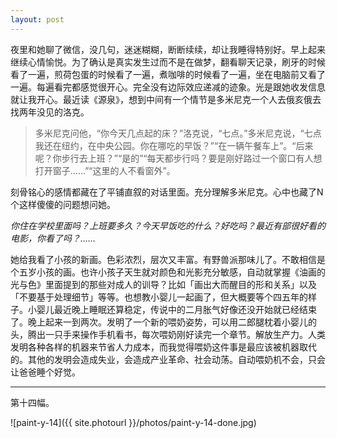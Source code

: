 ```yaml
---
layout: post
---
```


夜里和她聊了微信，没几句，迷迷糊糊，断断续续，却让我睡得特别好。早上起来继续心情愉悦。为了确认是真实发生过而不是在做梦，翻看聊天记录，刷牙的时候看了一遍，煎荷包蛋的时候看了一遍，煮咖啡的时候看了一遍，坐在电脑前又看了一遍。每遍看完都感觉很开心。完全没有边际效应递减的迹象。光是跟她收发信息就让我开心。最近读《源泉》，想到中间有一个情节是多米尼克一个人去俄亥俄去找两年没见的洛克。

> 多米尼克问他，“你今天几点起的床？”洛克说，“七点。”多米尼克说，“七点我还在纽约，在中央公园。你在哪吃的早饭？”“在一辆午餐车上”。“后来呢？你步行去上班？”“是的”“每天都步行吗？要是刚好路过一个窗口有人想打开窗子……”“这里的人不看窗外”。

刻骨铭心的感情都藏在了平铺直叙的对话里面。充分理解多米尼克。心中也藏了N个这样傻傻的问题想问她。

_你住在学校里面吗？上班要多久？今天早饭吃的什么？好吃吗？最近有部很好看的电影，你看了吗？……_

她给我看了小孩的新画。色彩浓烈，层次又丰富。有野兽派那味儿了。不敢相信是个五岁小孩的画。也许小孩子天生就对颜色和光影充分敏感，自动就掌握《油画的光与色》里面提到的那些对成人的训导？比如「画出大而醒目的形和关系」以及「不要基于处理细节」等等。也想教小婴儿一起画了，但大概要等个四五年的样子。小婴儿最近晚上睡眠还算稳定，传说中的二月胀气好像还没开始就已经结束了。晚上起来一到两次。发明了一个新的喂奶姿势，可以用二郎腿枕着小婴儿的头，腾出一只手来操作手机看书，每次喂奶刚好读完一个章节。解放生产力。人类发明各种各样的机器来节省人力成本，而我觉得喂奶这件事是最应该被机器取代的。其他的发明会造成失业，会造成产业革命、社会动荡。自动喂奶机不会，只会让爸爸睡个好觉。

---

第十四幅。

![paint-y-14]({{ site.photourl }}/photos/paint-y-14-done.jpg)